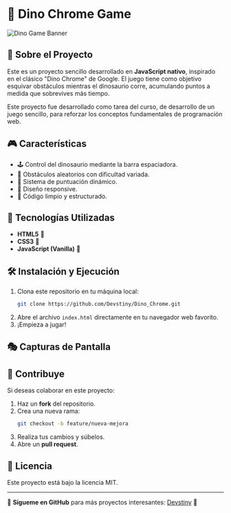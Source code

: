 # 🦖 Dino Chrome Game

![Dino Game Banner](https://upload.wikimedia.org/wikipedia/commons/1/1c/Dino_Chrome_Icon.png)

## 🌟 Sobre el Proyecto
Este es un proyecto sencillo desarrollado en **JavaScript nativo**, inspirado en el clásico "Dino Chrome" de Google. El juego tiene como objetivo esquivar obstáculos mientras el dinosaurio corre, acumulando puntos a medida que sobrevives más tiempo.

Este proyecto fue desarrollado como tarea del curso, de desarrollo de un juego sencillo, para reforzar los conceptos fundamentales de programación web.

## 🎮 Características
- 🕹️ Control del dinosaurio mediante la barra espaciadora.
- 🌵 Obstáculos aleatorios con dificultad variada.
- 🎯 Sistema de puntuación dinámico.
- 📏 Diseño responsive.
- 💾 Código limpio y estructurado.

## 🚀 Tecnologías Utilizadas
- **HTML5** 🧱
- **CSS3** 🎨
- **JavaScript (Vanilla)** 📜

## 🛠 Instalación y Ejecución
1. Clona este repositorio en tu máquina local:
   ```bash
   git clone https://github.com/Devstiny/Dino_Chrome.git
   ```
2. Abre el archivo `index.html` directamente en tu navegador web favorito.
3. ¡Empieza a jugar!

## 🎭 Capturas de Pantalla

## 🤗 Contribuye
Si deseas colaborar en este proyecto:
1. Haz un **fork** del repositorio.
2. Crea una nueva rama:
   ```bash
   git checkout -b feature/nueva-mejora
   ```
3. Realiza tus cambios y súbelos.
4. Abre un **pull request**.

## 📜 Licencia
Este proyecto está bajo la licencia MIT.

---
📌 **Sígueme en GitHub** para más proyectos interesantes: [Devstiny](https://github.com/Devstiny) 🚀
